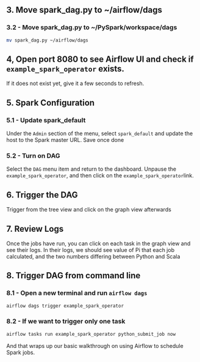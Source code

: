 
## 3. Move spark_dag.py to ~/airflow/dags

### 3.2 - Move spark_dag.py to ~/PySpark/workspace/dags

```bash
mv spark_dag.py ~/airflow/dags
```

## 4, Open port 8080 to see Airflow UI and check if `example_spark_operator` exists. 
If it does not exist yet, give it a few seconds to refresh.

## 5. Spark Configuration

### 5.1 - Update spark_default 
Under the `Admin` section of the menu, select `spark_default` and update the host to the Spark master URL. Save once done

### 5.2 - Turn on DAG
Select the `DAG` menu item and return to the dashboard. Unpause the `example_spark_operator`, and then click on the `example_spark_operator`link. 

## 6. Trigger the DAG 
Trigger from the tree view and click on the graph view afterwards

## 7. Review Logs
Once the jobs have run, you can click on each task in the graph view and see their logs. In their logs, we should see value of Pi that each job calculated, and the two numbers differing between Python and Scala

## 8. Trigger DAG from command line

### 8.1 - Open a new terminal and run `airflow dags`

```bash
airflow dags trigger example_spark_operator
```

### 8.2 - If we want to trigger only one task

```bash
airflow tasks run example_spark_operator python_submit_job now
```

And that wraps up our basic walkthrough on using Airflow to schedule Spark jobs.

